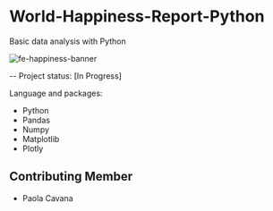 # World-Happiness-Report-Python

Basic data analysis with Python

![fe-happiness-banner](https://user-images.githubusercontent.com/92382378/204279285-f9cb49d2-7212-43fb-844e-a2038812c606.jpg)

-- Project status: [In Progress]

Language and packages:

- Python
- Pandas
- Numpy
- Matplotlib
- Plotly

## Contributing Member

- Paola Cavana
